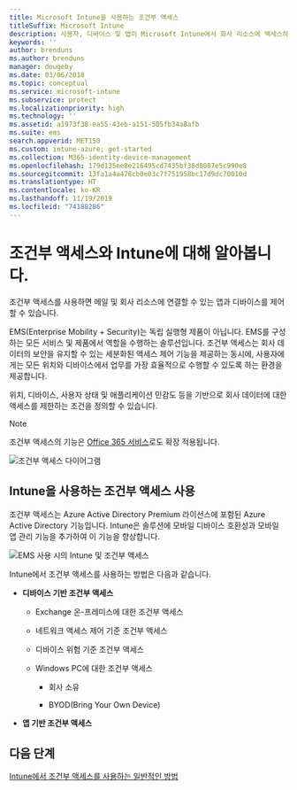 ```yaml
---
title: Microsoft Intune을 사용하는 조건부 액세스
titleSuffix: Microsoft Intune
description: 사용자, 디바이스 및 앱이 Microsoft Intune에서 회사 리소스에 액세스하기 위해 충족해야 하는 조건을 정의하는 방법을 알아봅니다.
keywords: ''
author: brenduns
ms.author: brenduns
manager: dougeby
ms.date: 03/06/2018
ms.topic: conceptual
ms.service: microsoft-intune
ms.subservice: protect
ms.localizationpriority: high
ms.technology: ''
ms.assetid: a1973f38-ea55-43eb-a151-505fb34a8afb
ms.suite: ems
search.appverid: MET150
ms.custom: intune-azure; get-started
ms.collection: M365-identity-device-management
ms.openlocfilehash: 179d135ee8e216495cd7435bf38d8087e5c990e8
ms.sourcegitcommit: 13fa1a4a478cb0e03c7f751958bc17d9dc70010d
ms.translationtype: HT
ms.contentlocale: ko-KR
ms.lasthandoff: 11/19/2019
ms.locfileid: "74188286"
---
```

# <a name="learn-about-conditional-access-and-intune"></a>조건부 액세스와 Intune에 대해 알아봅니다.

조건부 액세스를 사용하면 메일 및 회사 리소스에 연결할 수 있는 앱과 디바이스를 제어할 수 있습니다. 

EMS(Enterprise Mobility + Security)는 독립 실행형 제품이 아닙니다. EMS를 구성하는 모든 서비스 및 제품에서 역할을 수행하는 솔루션입니다. 조건부 액세스는 회사 데이터의 보안을 유지할 수 있는 세분화된 액세스 제어 기능을 제공하는 동시에, 사용자에게는 모든 위치와 디바이스에서 업무를 가장 효율적으로 수행할 수 있도록 하는 환경을 제공합니다.

위치, 디바이스, 사용자 상태 및 애플리케이션 민감도 등을 기반으로 회사 데이터에 대한 액세스를 제한하는 조건을 정의할 수 있습니다.

> [!NOTE]
> 조건부 액세스의 기능은 [Office 365 서비스](https://docs.microsoft.com/office365/enterprise/office-365-client-support-conditional-access)로도 확장 적용됩니다.

![조건부 액세스 다이어그램](./media/conditional-access/ca-diagram-1.png)

## <a name="use-conditional-access-with-intune"></a>Intune을 사용하는 조건부 액세스 사용

조건부 액세스는 Azure Active Directory Premium 라이선스에 포함된 Azure Active Directory 기능입니다. Intune은 솔루션에 모바일 디바이스 호환성과 모바일 앱 관리 기능을 추가하여 이 기능을 향상합니다. 

![EMS 사용 시의 Intune 및 조건부 액세스](./media/conditional-access/intune-with-ca-1.png)

Intune에서 조건부 액세스를 사용하는 방법은 다음과 같습니다.

- **디바이스 기반 조건부 액세스**

  - Exchange 온-프레미스에 대한 조건부 액세스

  - 네트워크 액세스 제어 기준 조건부 액세스

  - 디바이스 위험 기준 조건부 액세스

  - Windows PC에 대한 조건부 액세스

    - 회사 소유

    - BYOD(Bring Your Own Device)

- **앱 기반 조건부 액세스**

## <a name="next-steps"></a>다음 단계

[Intune에서 조건부 액세스를 사용하는 일반적인 방법](conditional-access-intune-common-ways-use.md)
